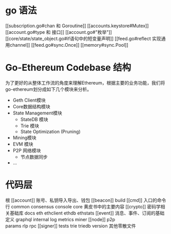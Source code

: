 
# go 语法
[[subscription.go#chan 和 Goroutine]]
[[accounts.keystore#Mutex]]
[[account.go#type 和 接口]]
[[account.go#"枚举"]]
[[core/state/state_object.go#if语句中的短变量声明]]
[[feed.go#reflect 实现通用channel]]
[[feed.go#sync.Once]]
[[memory#sync.Pool]]

# Go-Ethereum Codebase 结构

为了更好的从整体工作流的角度来理解Ethereum，根据主要的业务功能，我们将go-ethereum划分成如下几个模块来分析。

- Geth Client模块
- Core数据结构模块
- State Management模块
    - StateDB 模块
    - Trie 模块
    - State Optimization (Pruning)
- Mining模块
- EVM 模块
- P2P 网络模块
    - 节点数据同步
- ...


# 代码层
根
     [[account]]  账号、私钥导入导出、钱包
     [[beacon]]
     build
     [[cmd]]  入口的命令行
     common
     consensus
     console
     core   黄皮书中的主要内容
     [[crypto]]  密码学相关基础库
     docs
     eth
     ethclient
     ethdb
     ethstats
     [[event]]   消息、事件、订阅的基础定义
     graphql
     internal
     log
     metrics
     miner
     [[node]]
     p2p  
     params
     rlp
     rpc
     [[signer]]
     tests
     trie
     triedb
     version
     其他零散文件



